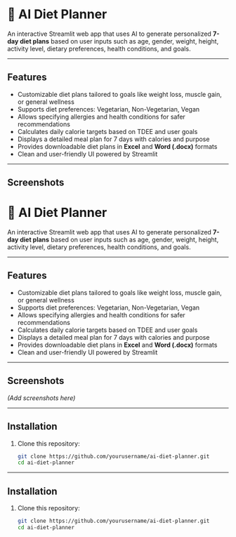 # 🥗 AI Diet Planner

An interactive Streamlit web app that uses AI to generate personalized **7-day diet plans** based on user inputs such as age, gender, weight, height, activity level, dietary preferences, health conditions, and goals.

---

## Features

- Customizable diet plans tailored to goals like weight loss, muscle gain, or general wellness
- Supports diet preferences: Vegetarian, Non-Vegetarian, Vegan
- Allows specifying allergies and health conditions for safer recommendations
- Calculates daily calorie targets based on TDEE and user goals
- Displays a detailed meal plan for 7 days with calories and purpose
- Provides downloadable diet plans in **Excel** and **Word (.docx)** formats
- Clean and user-friendly UI powered by Streamlit

---

## Screenshots

# 🥗 AI Diet Planner

An interactive Streamlit web app that uses AI to generate personalized **7-day diet plans** based on user inputs such as age, gender, weight, height, activity level, dietary preferences, health conditions, and goals.

---

## Features

- Customizable diet plans tailored to goals like weight loss, muscle gain, or general wellness
- Supports diet preferences: Vegetarian, Non-Vegetarian, Vegan
- Allows specifying allergies and health conditions for safer recommendations
- Calculates daily calorie targets based on TDEE and user goals
- Displays a detailed meal plan for 7 days with calories and purpose
- Provides downloadable diet plans in **Excel** and **Word (.docx)** formats
- Clean and user-friendly UI powered by Streamlit

---

## Screenshots

*(Add screenshots here)*

---

## Installation

1. Clone this repository:
   ```bash
   git clone https://github.com/yourusername/ai-diet-planner.git
   cd ai-diet-planner

---

## Installation

1. Clone this repository:
   ```bash
   git clone https://github.com/yourusername/ai-diet-planner.git
   cd ai-diet-planner
